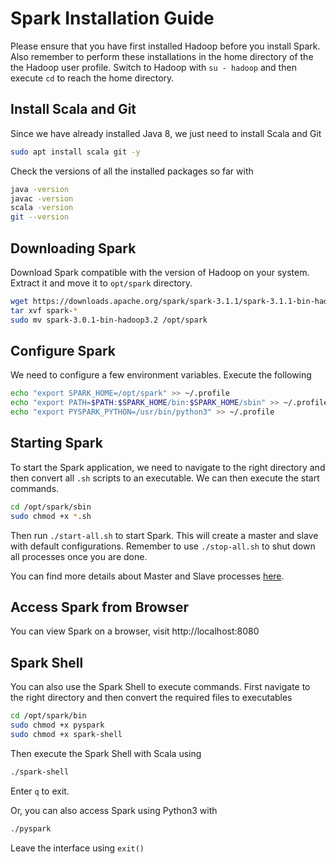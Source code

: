# Spark Installation Guide
Please ensure that you have first installed Hadoop before you install Spark. Also remember to perform these installations in the home directory of the the Hadoop user profile. Switch to Hadoop with ```su - hadoop``` and then execute ```cd``` to reach the home directory.

## Install Scala and Git

Since we have already installed Java 8, we just need to install Scala and Git
```bash
sudo apt install scala git -y
```

Check the versions of all the installed packages so far with
```bash
java -version
javac -version
scala -version
git --version
```

## Downloading Spark
Download Spark compatible with the version of Hadoop on your system. Extract it and move it to ```opt/spark``` directory.
```bash
wget https://downloads.apache.org/spark/spark-3.1.1/spark-3.1.1-bin-hadoop3.2.tgz
tar xvf spark-*
sudo mv spark-3.0.1-bin-hadoop3.2 /opt/spark
```

## Configure Spark
We need to configure a few environment variables. Execute the following
```bash
echo "export SPARK_HOME=/opt/spark" >> ~/.profile
echo "export PATH=$PATH:$SPARK_HOME/bin:$SPARK_HOME/sbin" >> ~/.profile
echo "export PYSPARK_PYTHON=/usr/bin/python3" >> ~/.profile
```

## Starting Spark
To start the Spark application, we need to navigate to the right directory and then convert all ```.sh``` scripts to an executable. We can then execute the start commands. 
```bash
cd /opt/spark/sbin
sudo chmod +x *.sh
```
Then run ```./start-all.sh``` to start Spark. This will create a master and slave with default configurations. Remember to use ```./stop-all.sh``` to shut down all processes once you are done.

You can find more details about Master and Slave processes [here](https://phoenixnap.com/kb/install-spark-on-ubuntu).

## Access Spark from Browser
You can view Spark on a browser, visit http://localhost:8080

## Spark Shell

You can also use the Spark Shell to execute commands. First navigate to the right directory and then convert the required files to executables

```bash
cd /opt/spark/bin
sudo chmod +x pyspark 
sudo chmod +x spark-shell
```

Then execute the Spark Shell with Scala using 
```bash
./spark-shell
```
Enter ```q``` to exit.

Or, you can also access Spark using Python3 with
```bash
./pyspark
```
Leave the interface using ```exit()```
